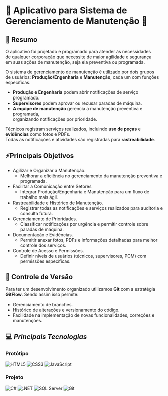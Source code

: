 # 🔧 Aplicativo para Sistema de Gerenciamento de Manutenção 🔨

## 📜 Resumo

O aplicativo foi projetado e programado para atender às necessidades  
de qualquer corporação que necessite de maior agilidade e segurança  
em suas ações de manutenção, seja ela preventiva ou programada.  

O sistema de gerenciamento de manutenção é utilizado por dois grupos  
de usuários: **Produção/Engenharia** e **Manutenção**, cada um com funções específicas.  

- **Produção e Engenharia** podem abrir notificações de serviço programado.  
- **Supervisores** podem aprovar ou recusar paradas de máquina.  
- **A equipe de manutenção** gerencia a manutenção preventiva e programada,  
  organizando notificações por prioridade.  

Técnicos registram serviços realizados, incluindo **uso de peças** e **evidências** como fotos e PDFs.  
Todas as notificações e atividades são registradas para **rastreabilidade**.  

## ⚡Principais Objetivos
- Agilizar e Organizar a Manutenção.
  - Melhorar a eficiência no gerenciamento da manutenção preventiva e programada.
- Facilitar a Comunicação entre Setores
  - Integrar Produção/Engenharia e Manutenção para um fluxo de trabalho mais ágil.
- Rastreabilidade e Histórico de Manutenção.
  - Registrar todas as notificações e serviços realizados para auditoria e consulta futura.
- Gerenciamento de Prioridades.
  - Classificar notificações por urgência e permitir controle sobre paradas de máquina.
- Documentação e Evidências.
  - Permitir anexar fotos, PDFs e informações detalhadas para melhor controle dos serviços.
- Controle de Acesso e Permissões.
  - Definir níveis de usuários (técnicos, supervisores, PCM) com permissões específicas.
 

## 🚀 Controle de Versão   

Para ter um desenvolvimento organizado  utilizamos **Git** com a estratégia **GitFlow**. Sendo assim isso permite:  
- Gerenciamento de branches.  
- Histórico de alterações e versionamento do código.  
- Facilidade na implementação de novas funcionalidades, correções e manutenções.
  
## 💻 *Principais Tecnologias*
### Protótipo
![HTML5](https://img.shields.io/badge/HTML5-E34F26?style=for-the-badge&logo=html5&logoColor=white)
![CSS3](https://img.shields.io/badge/CSS3-1572B6?style=for-the-badge&logo=css3&logoColor=white)
![JavaScript](https://img.shields.io/badge/JavaScript-F7DF1E?style=for-the-badge&logo=javascript&logoColor=black)
### Projeto
![C#](https://img.shields.io/badge/C%23-239120?style=for-the-badge&logo=c-sharp&logoColor=white)
![.NET](https://img.shields.io/badge/.NET-512BD4?style=for-the-badge&logo=dotnet&logoColor=white)
![SQL Server](https://img.shields.io/badge/SQL%20Server-CC2927?style=for-the-badge&logo=microsoft-sql-server&logoColor=white)
![Git](https://img.shields.io/badge/Git-F05032?style=for-the-badge&logo=git&logoColor=white)


